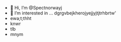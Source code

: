 - 👋 Hi, I’m @Spectnorwayj
- 👀 I’m interested in ...  dgrgvbejkherojyejjyjtjtrhbrtw'
- ewa;t;thht
- knwr
- tlb
- mnym
